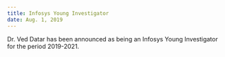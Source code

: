 ```yaml
---
title: Infosys Young Investigator
date: Aug. 1, 2019
---
```


Dr. Ved Datar has been announced as being an Infosys Young Investigator for the period 2019-2021.
